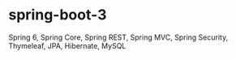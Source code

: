 # spring-boot-3
Spring 6, Spring Core, Spring REST, Spring MVC, Spring Security, Thymeleaf, JPA, Hibernate, MySQL
